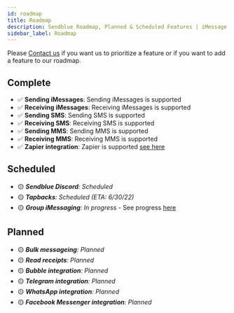 ```yaml
---
id: roadmap
title: Roadmap
description: Sendblue Roadmap, Planned & Scheduled Features | iMessage for Business
sidebar_label: Roadmap
---
```


Please [Contact us](mailto:support@sendblue.co) if you want us to prioritize a feature or if you want to add a feature to our roadmap.

## Complete

- ✅ **Sending iMessages**: Sending iMessages is supported
- ✅ **Receiving iMessages**: Receiving iMessages is supported
- ✅ **Sending SMS**: Sending SMS is supported
- ✅ **Receiving SMS**: Receiving SMS is supported
- ✅ **Sending MMS**: Sending MMS is supported
- ✅ **Receiving MMS**: Receiving MMS is supported
- ✅ **Zapier integration**: Zapier is supported [see here](/docs/zapier)

## Scheduled

- 🟡 _**Sendblue Discord**: Scheduled_
- 🟡 _**Tapbacks**: Scheduled (ETA: 6/30/22)_
- 🟡 _**Group iMessaging**: In progress_ - See progress [here](/docs/groups)

## Planned

- 🟡 _**Bulk messageing**: Planned_
- 🟡 _**Read receipts**: Planned_
- 🟡 _**Bubble integration**: Planned_
- 🟡 _**Telegram integration**: Planned_
- 🟡 _**WhatsApp integration**: Planned_
- 🟡 _**Facebook Messenger integration**: Planned_
